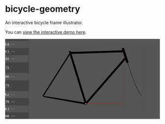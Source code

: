 # bicycle-geometry


An interactive bicycle frame illustrator.

You can [view the interactive demo here](https://aecepoglu.github.io/bicycle-geometry/).

![screenshot](assets/screenshot.png)

